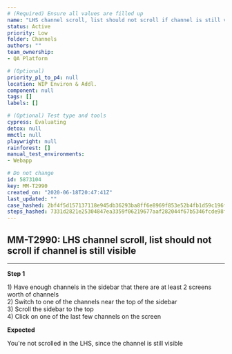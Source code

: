 ```yaml
---
# (Required) Ensure all values are filled up
name: "LHS channel scroll, list should not scroll if channel is still visible"
status: Active
priority: Low
folder: Channels
authors: ""
team_ownership: 
- QA Platform

# (Optional)
priority_p1_to_p4: null
location: WIP Environ & Addl.
component: null
tags: []
labels: []

# (Optional) Test type and tools
cypress: Evaluating
detox: null
mmctl: null
playwright: null
rainforest: []
manual_test_environments: 
- Webapp

# Do not change
id: 5873104
key: MM-T2990
created_on: "2020-06-18T20:47:41Z"
last_updated: ""
case_hashed: 2bf4f5d157137118e945db36293ba8ff6e8969f853e52b4fb1d59c196fbd6d9ff4dc568187a8266a39d73af4b5ae9183
steps_hashed: 7331d2821e25304847ea3359f06219677aaf282044f67b5346fcde98fb43a92e3b468fd655e76b5c9147b08b4678ff5e
---
```


<!-- (Auto-generated) Based on frontmatter's "key" and "name" -->

## MM-T2990: LHS channel scroll, list should not scroll if channel is still visible

---

**Step 1**

1\) Have enough channels in the sidebar that there are at least 2 screens worth of channels\
2\) Switch to one of the channels near the top of the sidebar\
3\) Scroll the sidebar to the top\
4\) Click on one of the last few channels on the screen

**Expected**

You're not scrolled in the LHS, since the channel is still visible

